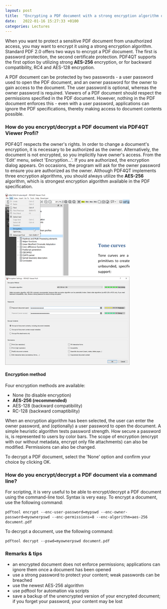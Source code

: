 ```yaml
---
layout: post  
title:  "Encrypting a PDF document with a strong encryption algorithm or decrypting it"  
date:   2022-01-16 15:27:33 +0100  
categories: Lectures
---
```


When you want to protect a sensitive PDF document from unauthorized access, you may want to encrypt it using a strong encryption algorithm. Standard PDF 2.0 offers two ways to encrypt a PDF document. The first is password protection, the second certificate protection. PDF4QT supports the first option by utilizing strong **AES-256** encryption, or for backward compatibility, RC4 and AES-128 encryption.

<!-- more -->
A PDF document can be protected by two passwords - a user password used to open the PDF document, and an owner password for the owner to gain access to the document. The user password is optional, whereas the owner password is required. Viewers of a PDF document should respect the permissions specified in the PDF document. However, nothing in the PDF document enforces this - even with a user password, applications can ignore the PDF specifications, thereby making access to document contents possible.

### How do you encrypt/decrypt a PDF document via PDF4QT Viewer Profi?

PDF4QT respects the owner's rights. In order to change a document's encryption, it is necessary to be authorized as the owner. Alternatively, the document is not encrypted, so you implicitly have owner's access. From the 'Edit' menu, select 'Encryption...'. If you are authorized, the encryption dialog appears. On occasions, the program will ask for the owner password to ensure you are authorized as the owner. Although PDF4QT implements three encryption algorithms, you should always utilize the **AES-256** algorithm, which is strongest encryption algorithm available in the PDF specification.

<a class="bscreenshot-link" href="/assets/posts/02-enc-menu.png" data-lightbox="enc02" data-title="Adjust encryption settings via menu 'Edit'."><img class="bscreenshot-image" src="/assets/posts/02-enc-menu-thumb.png" alt="Adjust encryption settings via menu 'Edit'." /></a>
<a class="bscreenshot-link" href="/assets/posts/02-enc-dlg.png" data-lightbox="enc02" data-title="Encryption settings dialog allows to change encryption settings of PDF document."><img class="bscreenshot-image" src="/assets/posts/02-enc-dlg-thumb.png" alt="Encryption settings dialog allows to change encryption settings of PDF document." /></a>

#### Encryption method

Four encryption methods are available:

- None (to disable encryption)
- **AES-256 (recommended)**
- AES-128 (backward compatibility)
- RC-128 (backward comaptibility)

When an encryption algorithm has been selected, the user can enter the owner password, and (optionally) a user password to open the document. A simple heuristic algorithm tests password strength. How secure a password is, is represented to users by color bars. The scope of encryption (encrypt with our without metadata, encrypt only file attachments) can also be modified. Permissions can also be changed.

To decrypt a PDF document, select the 'None' option and confirm your choice by clicking OK.

### How do you encrypt/decrypt a PDF document via a command line?

For scripting, it is very useful to be able to encrypt/decrypt a PDF document using the command-line tool. Syntax is very easy. To encrypt a document, use the following command:

```
pdftool encrypt --enc-user-password=mypswd --enc-owner-password=myownerpswd --enc-permissions=8 --enc-algorithm=aes-256 document.pdf
```

To decrypt a document, use the following command:

```
pdftool decrypt --pswd=myownerpswd document.pdf
```

### Remarks & tips

- an encrypted document does not enforce permissions; applications can ignore them once a document has been opened
- use a strong password to protect your content; weak passwords can be breached
- use the newest AES-256 algorithm
- use pdftool for automation via scripts
- save a backup of the unencrypted version of your encrypted document; if you forget your password, your content may be lost

<script src="/lightbox2/js/lightbox-plus-jquery.js"></script>
